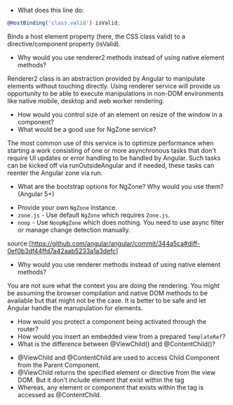* What does this line do:

```ts
@HostBinding('class.valid') isValid;
```

Binds a host element property (here, the CSS class valid) to a directive/component property (isValid).


* Why would you use renderer2 methods instead of using native element methods?

Renderer2 class is an abstraction provided by Angular to manipulate elements without touching directly. Using renderer service will provide us opportunity to be able to execute manipulations in non-DOM environments like native mobile, desktop and web worker rendering.

* How would you control size of an element on resize of the window in a component?
* What would be a good use for NgZone service?

The most common use of this service is to optimize performance when starting a work consisting of one or more asynchronous tasks that don't require UI updates or error handling to be handled by Angular. Such tasks can be kicked off via runOutsideAngular and if needed, these tasks can reenter the Angular zone via run.

* What are the bootstrap options for NgZone? Why would you use them? (Angular 5+)

- Provide your own `NgZone` instance.
- `zone.js` - Use default `NgZone` which requires `Zone.js`.
- `noop` - Use `NoopNgZone` which does nothing. You need to use async filter or manage change detection manually.

source:[https://github.com/angular/angular/commit/344a5ca#diff-0ef0b3df44ffd7a42aab5233a1a3defc]

* Why would you use renderer methods instead of using native element methods?

You are not sure what the context you are doing the rendering. You might be assuming the browser compilation and native DOM methods to be available but that might not be the case. It is better to be safe and let Angular handle the manupulation for elements.

* How would you protect a component being activated through the router?
* How would you insert an embedded view from a prepared `TemplateRef`?
* What is the difference between @ViewChild() and @ContentChild()?
- @ViewChild and @ContentChild are used to access Child Component from the Parent Component.
- @ViewChild returns the specified element or directive from the view DOM. But it don’t include element that exist within the <ng-content> tag
- Whereas, any element or component that exists within the <ng-content> tag is accessed as @ContentChild.
